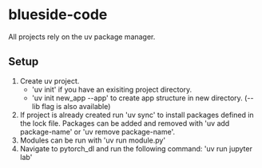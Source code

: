 # blueside-code

All projects rely on the uv package manager. 

## Setup
1. Create uv project.
    - 'uv init' if you have an exisiting project directory.
    - 'uv init new_app --app' to create app structure in new directory. (--lib flag is also available)
2. If project is already created run 'uv sync' to install packages defined in the lock file.
    Packages can be added and removed with 'uv add package-name' or 'uv remove package-name'.
3. Modules can be run with 'uv run module.py'
4. Navigate to pytorch_dl and run the following command: 'uv run jupyter lab'